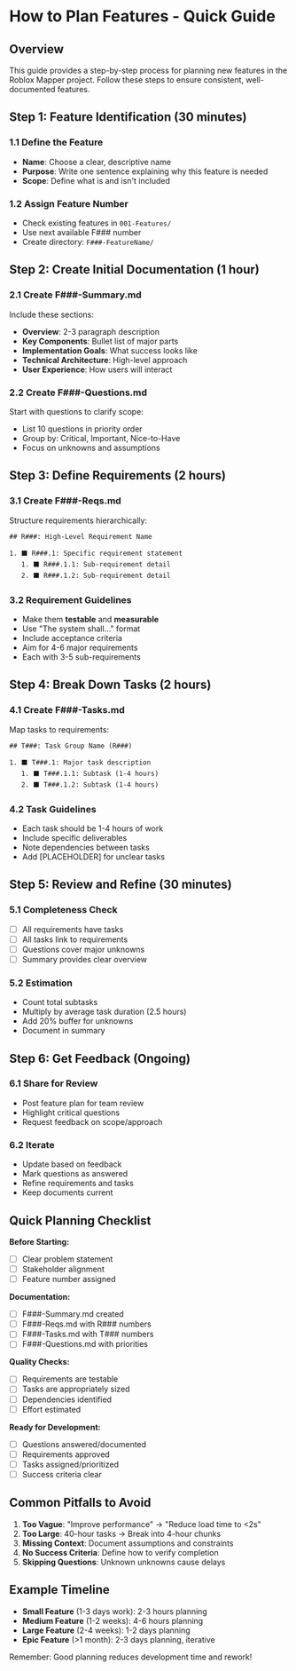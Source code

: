 # How to Plan Features - Quick Guide

## Overview
This guide provides a step-by-step process for planning new features in the Roblox Mapper project. Follow these steps to ensure consistent, well-documented features.

## Step 1: Feature Identification (30 minutes)

### 1.1 Define the Feature
- **Name**: Choose a clear, descriptive name
- **Purpose**: Write one sentence explaining why this feature is needed
- **Scope**: Define what is and isn't included

### 1.2 Assign Feature Number
- Check existing features in `001-Features/`
- Use next available F### number
- Create directory: `F###-FeatureName/`

## Step 2: Create Initial Documentation (1 hour)

### 2.1 Create F###-Summary.md
Include these sections:
- **Overview**: 2-3 paragraph description
- **Key Components**: Bullet list of major parts
- **Implementation Goals**: What success looks like
- **Technical Architecture**: High-level approach
- **User Experience**: How users will interact

### 2.2 Create F###-Questions.md
Start with questions to clarify scope:
- List 10 questions in priority order
- Group by: Critical, Important, Nice-to-Have
- Focus on unknowns and assumptions

## Step 3: Define Requirements (2 hours)

### 3.1 Create F###-Reqs.md
Structure requirements hierarchically:
```
## R###: High-Level Requirement Name

1. ⬛ R###.1: Specific requirement statement
   1. ⬛ R###.1.1: Sub-requirement detail
   2. ⬛ R###.1.2: Sub-requirement detail
```

### 3.2 Requirement Guidelines
- Make them **testable** and **measurable**
- Use "The system shall..." format
- Include acceptance criteria
- Aim for 4-6 major requirements
- Each with 3-5 sub-requirements

## Step 4: Break Down Tasks (2 hours)

### 4.1 Create F###-Tasks.md
Map tasks to requirements:
```
## T###: Task Group Name (R###)

1. ⬛ T###.1: Major task description
   1. ⬛ T###.1.1: Subtask (1-4 hours)
   2. ⬛ T###.1.2: Subtask (1-4 hours)
```

### 4.2 Task Guidelines
- Each task should be 1-4 hours of work
- Include specific deliverables
- Note dependencies between tasks
- Add [PLACEHOLDER] for unclear tasks

## Step 5: Review and Refine (30 minutes)

### 5.1 Completeness Check
- [ ] All requirements have tasks
- [ ] All tasks link to requirements  
- [ ] Questions cover major unknowns
- [ ] Summary provides clear overview

### 5.2 Estimation
- Count total subtasks
- Multiply by average task duration (2.5 hours)
- Add 20% buffer for unknowns
- Document in summary

## Step 6: Get Feedback (Ongoing)

### 6.1 Share for Review
- Post feature plan for team review
- Highlight critical questions
- Request feedback on scope/approach

### 6.2 Iterate
- Update based on feedback
- Mark questions as answered
- Refine requirements and tasks
- Keep documents current

## Quick Planning Checklist

**Before Starting:**
- [ ] Clear problem statement
- [ ] Stakeholder alignment
- [ ] Feature number assigned

**Documentation:**
- [ ] F###-Summary.md created
- [ ] F###-Reqs.md with R### numbers
- [ ] F###-Tasks.md with T### numbers  
- [ ] F###-Questions.md with priorities

**Quality Checks:**
- [ ] Requirements are testable
- [ ] Tasks are appropriately sized
- [ ] Dependencies identified
- [ ] Effort estimated

**Ready for Development:**
- [ ] Questions answered/documented
- [ ] Requirements approved
- [ ] Tasks assigned/prioritized
- [ ] Success criteria clear

## Common Pitfalls to Avoid

1. **Too Vague**: "Improve performance" → "Reduce load time to <2s"
2. **Too Large**: 40-hour tasks → Break into 4-hour chunks
3. **Missing Context**: Document assumptions and constraints
4. **No Success Criteria**: Define how to verify completion
5. **Skipping Questions**: Unknown unknowns cause delays

## Example Timeline

- **Small Feature** (1-3 days work): 2-3 hours planning
- **Medium Feature** (1-2 weeks): 4-6 hours planning  
- **Large Feature** (2-4 weeks): 1-2 days planning
- **Epic Feature** (>1 month): 2-3 days planning, iterative

Remember: Good planning reduces development time and rework!